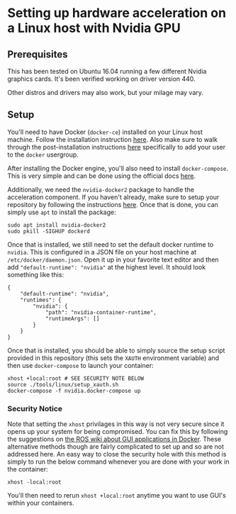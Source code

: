 # Setting up hardware acceleration on a Linux host with Nvidia GPU

## Prerequisites

This has been tested on Ubuntu 16.04 running a few different Nvidia graphics cards. It's been verified working on driver version 440.

Other distros and drivers may also work, but your milage may vary.

## Setup

You'll need to have Docker (`docker-ce`) installed on your Linux host machine. Follow the installation instruction [here](https://docs.docker.com/install/linux/docker-ce/ubuntu/). Also make sure to walk through the post-installation instructions [here](https://docs.docker.com/install/linux/linux-postinstall/) specifically to add your user to the `docker` usergroup.

After installing the Docker engine, you'll also need to install `docker-compose`. This is very simple and can be done using the official docs [here](https://docs.docker.com/compose/install/).

Additionally, we need the `nvidia-docker2` package to handle the acceleration component. If you haven't already, make sure to setup your repository by following the instructions [here](https://nvidia.github.io/nvidia-docker/). Once that is done, you can simply use `apt` to install the package:

```
sudo apt install nvidia-docker2
sudo pkill -SIGHUP dockerd
```
Once that is installed, we still need to set the default docker runtime to `nvidia`. This is configured in a JSON file on your host machine at `/etc/docker/daemon.json`. Open it up in your favorite text editor and then add `"default-runtime": "nvidia"` at the highest level. It should look something like this:

```
{
    "default-runtime": "nvidia",
    "runtimes": {
        "nvidia": {
            "path": "nvidia-container-runtime",
            "runtimeArgs": []
        }
    }
}
```

Once that is installed, you should be able to simply source the setup script provided in this repository (this sets the `XAUTH` environment variable) and then use `docker-compose` to launch your container:

```
xhost +local:root # SEE SECURITY NOTE BELOW
source ./tools/linux/setup_xauth.sh
docker-compose -f nvidia.docker-compose up
```

### Security Notice

Note that setting the `xhost` privilages in this way is not very secure since it opens up your system for being compromised. You can fix this by following the suggestions on [the ROS wiki about GUI applications in Docker](http://wiki.ros.org/docker/Tutorials/GUI). These alternative methods though are fairly complicated to set up and so are not addressed here. An easy way to close the security hole with this method is simply to run the below command whenever you are done with your work in the container:

```
xhost -local:root
```

You'll then need to rerun `xhost +local:root` anytime you want to use GUI's within your containers.
